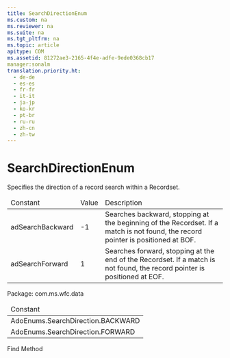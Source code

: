 ```yaml
---
title: SearchDirectionEnum
ms.custom: na
ms.reviewer: na
ms.suite: na
ms.tgt_pltfrm: na
ms.topic: article
apitype: COM
ms.assetid: 81272ae3-2165-4f4e-adfe-9ede0368cb17
manager:sonalm
translation.priority.ht: 
  - de-de
  - es-es
  - fr-fr
  - it-it
  - ja-jp
  - ko-kr
  - pt-br
  - ru-ru
  - zh-cn
  - zh-tw
---
```

# SearchDirectionEnum
<?xml version="1.0" encoding="utf-8"?>
<developerReferenceWithoutSyntaxDocument xmlns="http://ddue.schemas.microsoft.com/authoring/2003/5" xmlns:xlink="http://www.w3.org/1999/xlink" xmlns:xsi="http://www.w3.org/2001/XMLSchema-instance" xsi:schemaLocation="http://ddue.schemas.microsoft.com/authoring/2003/5 http://dduestorage.blob.core.windows.net/ddueschema/developer.xsd">
  <introduction>
    <para>Specifies the direction of a record search within a <legacyLink xlink:href="ede1415f-c3df-4cc5-a05b-2576b2b84b60">Recordset</legacyLink>.</para>
    <table xmlns:caps="http://schemas.microsoft.com/build/caps/2013/11">
      <thead>
        <tr>
          <TD>
            <para>Constant</para>
          </TD>
          <TD>
            <para>Value</para>
          </TD>
          <TD>
            <para>Description</para>
          </TD>
        </tr>
      </thead>
      <tbody>
        <tr>
          <TD>
            <para>
              <legacyBold>adSearchBackward</legacyBold> </para>
          </TD>
          <TD>
            <para>-1</para>
          </TD>
          <TD>
            <para>Searches backward, stopping at the beginning of the <legacyBold>Recordset</legacyBold>. If a match is not found, the record pointer is positioned at <legacyLink xlink:href="36c31ab2-f3b6-4281-89b6-db7e04e38fd2">BOF</legacyLink>.</para>
          </TD>
        </tr>
        <tr>
          <TD>
            <para>
              <legacyBold>adSearchForward</legacyBold>
            </para>
          </TD>
          <TD>
            <para>1</para>
          </TD>
          <TD>
            <para>Searches forward, stopping at the end of the <legacyBold>Recordset</legacyBold>. If a match is not found, the record pointer is positioned at <legacyLink xlink:href="36c31ab2-f3b6-4281-89b6-db7e04e38fd2">EOF</legacyLink>.</para>
          </TD>
        </tr>
      </tbody>
    </table>
  </introduction>
  <section>
    <title>ADO/WFC Equivalent</title>
    <content>
      <para>Package: <legacyBold>com.ms.wfc.data</legacyBold></para>
      <table xmlns:caps="http://schemas.microsoft.com/build/caps/2013/11">
        <thead>
          <tr>
            <TD>
              <para>Constant</para>
            </TD>
          </tr>
        </thead>
        <tbody>
          <tr>
            <TD>
              <para>AdoEnums.SearchDirection.BACKWARD</para>
            </TD>
          </tr>
          <tr>
            <TD>
              <para>AdoEnums.SearchDirection.FORWARD</para>
            </TD>
          </tr>
        </tbody>
      </table>
    </content>
  </section>
  <section>
    <title>Applies To</title>
    <content>
      <para>
        <link xlink:href="55c9810a-d8ca-46c2-a9dc-80e7ee7aa188">Find Method</link>
      </para>
    </content>
  </section>
  <relatedTopics />
</developerReferenceWithoutSyntaxDocument>